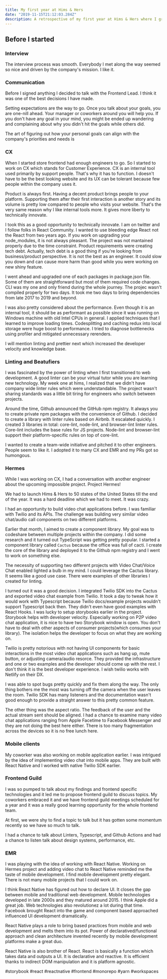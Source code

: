 ```yaml
---
title: My first year at Hims & Hers
date: "2019-11-15T21:12:03.284Z"
description: A retrospective of my first year at Hims & Hers where I grew as an engineer, leader, and human a ton
---
```



## Before I started

### Interview

The interview process was smooth. Everybody I met along the way seemed so nice and driven by the company's mission. I like it. 


### Communication 

Before I signed anything I decided to talk with the Frontend Lead. I think it was one of the best decisions I have made. 

Setting expectations are the way to go. Once you talk about your goals, you are one-nill ahead. Your manager or coworkers around you will help you. If you don't have any goal in your mind, you might be ended up wandering and complaining about why you didn't hit the goals while others did.

The art of figuring out how your personal goals can align with the company's priorities and needs is 

### CX
When I started store frontend had enough engineers to go. So I started to work on CX which stands for Customer Experience. CX is an internal tool used primarily by support people. That's why it has to function. I doesn't have to be the best looking website and its UX can be tolerant because few people within the company uses it.

Product is always first. Having a decent product brings people to your platform. Supporting them after their first interaction is another story and its volume is pretty low compared to people who visits your website. That's the very same reason why I like internal tools more. It gives more liberty to technically innovate.

I took this as a good opportunity to technically innovate. I am on twitter and I follow folks in React Community. I wanted to use bleeding edge React not the React from two years ago. If you work on upgrading your node_modules, it is not always pleasant. The project was not mantained properly due to the time constraint. Product requirements were creating tech debt. Actually, tech debt is a good thing if you're looking from business/product perspective. It is not the best as an engineer. It could slow you down and can cause more harm than good while you were working on new shiny feature. 

I went ahead and upgraded one of each packages in package.json file. Some of them are straightforward but most of them required code changes. CLI was my one and only friend during the whole journey. The projec wasn't compiled properly for two days. It took me two days to bring dependencies from late 2017 to 2019 and beyond. 

I was also pretty considered about the performance. Even though it is an internal tool, it should be as performant as possible since it was running on Windows machine with old Intel CPUs in general. I applied techniques that I learned to improve loading times. Codesplitting and caching redux into local storage were huge boost to performance. I tried to diagnose bottlenecks using profiler and mitigated unnecessary rerenders.

I will mention linting and prettier next which increased the developer velocity and knowledge base.


### Linting and Beatufiers

I was fascinated by the power of linting when I first transitioned to web development. A good linter can be your virtual tutor while you are learning new technology. My week one at hims, I realized that we didn't have company wide linter rules which were understandable. The project wasn't sharing standards was a little bit tiring for engineers who switch between projects.

Around the time, Github announced the GitHub npm registry. It always you to create private npm packages with the convenience of Github. I decided to create a library with linter rules based on Airbnb. It escalated quickly. I created 3 libraries in total: core-lint, node-lint, and browser-lint linter rules. Core-lint includes the base rules for JS projects. Node-lint and browser-lint support their platform-specific rules on top of core-lint.

I wanted to create a team-wide initiative and pitched it to other engineers. People seem to like it. I adopted it to many CX and EMR and my PRs got so humongous. 

### Hermes

While I was working on CX, I had a conversation with another engineer about the upcoming impossible project. Project Hermes!

We had to launch Hims & Hers to 50 states of the United States till the end of the year. It was a hard deadline which we had to meet. It was crazy. 

I had an opportunity to build video chat applications before. I was familiar with Twilio and its APIs. The challenge was building very similar video chat/audio call components on two different platforms. 

Earlier that month, I aimed to create a component library. My goal was to codeshare between multiple projects within the company. I did some research and it turned out TypeScript was getting pretty popular. I started a component library called `Cactus` because the office was full of cacti. I create the core of the library and deployed it to the Github npm registry and I went to work on something else.

The necessity of supporting two different projects with Video Chat/Voice Chat enabled lighted a bulb in my mind. I could leverage the Cactus library. It seems like a good use case. There were examples of other libraries I created for linting.

I turned out it was a good decision. I integrated Twilio SDK into the Cactus and exported video chat example from Twilio. It took a day to tweak how it would work with Typescript because Twilio docs/example projects wouldn't support Typescript back then. They didn't even have good examples with React Hooks. I was lucky to setup storybooks earlier in the project. Storybook helps with developer velocity. Especially working on P2P video chat application, it is nice to have two Storybook window is open. You don't have to deal with other aspects of consumer projects(which consumes your library). The isolation helps the developer to focus on what they are working on.

Twilio is pretty notorious with not having UI components for basic interactions in the most video chat applications such as hang up, mute button, or adjusting camera/audio resorce. They provided the infrastructure and one or two examples and the developer should come up with the rest. I don't think it is the best developer experience. I wish twilio works with Netlify on their DX. 

I was able to spot bugs pretty quickly and fix them along the way. The only thing bothers me the most was turning off the camera when the user leaves the room. Twilio SDK has many listeners and the documentation wasn't good enough to provide a straight answer to this pretty common feature. 

The other thing was the aspect ratio. The feedback of the user and the actual stream sent should be aligned. I had a chance to examine many video chat applications ranging from Apple Facetime to Facebook Messenger and they are not doing the best here either. There is too many fragmentation across the devices so it is no free lunch here.

### Mobile clients

My coworker was also working on mobile application earlier. I was intrigued by the idea of implementing video chat into mobile apps. They are built with React Native and I worked with native Twilio SDK earlier.

### Frontend Guild

I was so pumped to talk about my findings and frontend specific technologies and it led me to propose frontend guild to discuss topics. My coworkers embraced it and we have frontend guild meetings scheduled for a year and it was a really good learning opportunity for the whole frontend team.

At first, we were shy to find a topic to talk but it has gotten some momentum recently so we have so much to talk. 

I had a chance to talk about Linters, Typescript, and Github Actions and had a chance to listen talk about design systems, performance, etc.



### EMR

I was playing with the idea of working with React Native. Working on Hermes project and adding video chat to React Native reminded me the taste of mobile development. I find mobile development pretty elegant. There is not many mobile projects that I could work on.

I think React Native has figured out how to declare UI. It closes the gap between mobile and traditional web development. Mobile technologies developed in late 2000s and they matured around 2015. I think Apple did a great job. Web technologies also revolutionez a lot during that time. Facebook brought React into the game and component based approached influenced UI development dramatically. 

React Native plays a role to bring based practices from mobile and web development and melts them into its pot. Power of declaratived/functional approach and clean architecture invented recently by mobile development platforms make a great duo.

React Native is also brother of React. React is basically a function which takes data and outputs a UI. It is declarative and reactive. It is efficient thanks to indirect DOM manipulation and it is platform agnostic. 






#storybook #react #reactnative #frontend #monorepo #yarn #workspaces

